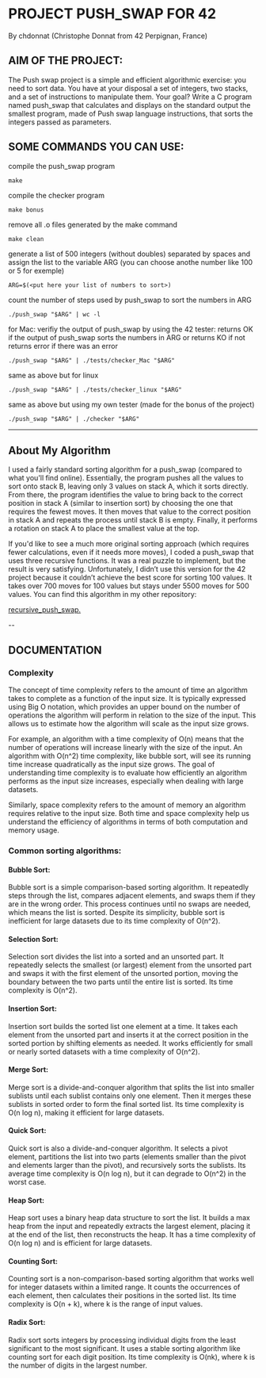 # PROJECT PUSH_SWAP FOR 42
By chdonnat (Christophe Donnat from 42 Perpignan, France)

## AIM OF THE PROJECT:

The Push swap project is a simple and efficient algorithmic exercise:
you need to sort data.
You have at your disposal a set of integers, two stacks,
and a set of instructions to manipulate them.
Your goal? Write a C program named push_swap that calculates
and displays on the standard output the smallest program,
made of Push swap language instructions, that sorts the integers passed as parameters.

## SOME COMMANDS YOU CAN USE:

compile the push_swap program

	make

compile the checker program

	make bonus

remove all .o files generated by the make command

	make clean

generate a list of 500 integers (without doubles) separated by spaces
and assign the list to the variable ARG
(you can choose anothe number like 100 or 5 for exemple)
 
	ARG=$(<put here your list of numbers to sort>)

count the number of steps used by push_swap to sort the numbers in ARG

	./push_swap "$ARG" | wc -l
 
for Mac:
verifiy the output of push_swap by using the 42 tester:
returns OK if the output of push_swap sorts the numbers in ARG
or returns KO if not
returns error if there was an error

	./push_swap "$ARG" | ./tests/checker_Mac "$ARG"

same as above but for linux

	./push_swap "$ARG" | ./tests/checker_linux "$ARG"

same as above but using my own tester (made for the bonus of the project)

	./push_swap "$ARG" | ./checker "$ARG"

 ---

## About My Algorithm
I used a fairly standard sorting algorithm for a push_swap (compared to what you'll find online). Essentially, the program pushes all the values to sort onto stack B, leaving only 3 values on stack A, which it sorts directly.
From there, the program identifies the value to bring back to the correct position in stack A (similar to insertion sort) by choosing the one that requires the fewest moves. It then moves that value to the correct position in stack A and repeats the process until stack B is empty.
Finally, it performs a rotation on stack A to place the smallest value at the top.

If you'd like to see a much more original sorting approach (which requires fewer calculations, even if it needs more moves), I coded a push_swap that uses three recursive functions. It was a real puzzle to implement, but the result is very satisfying. Unfortunately, I didn’t use this version for the 42 project because it couldn’t achieve the best score for sorting 100 values. It takes over 700 moves for 100 values but stays under 5500 moves for 500 values.
You can find this algorithm in my other repository:

[recursive_push_swap.
](https://github.com/donnatchris/recursive_push_swap)

--
## DOCUMENTATION

### Complexity

The concept of time complexity refers to the amount of time an algorithm takes to complete as a function of the input size.
It is typically expressed using Big O notation, which provides an upper bound on the number of operations the algorithm will perform in relation to the size of the input.
This allows us to estimate how the algorithm will scale as the input size grows.

For example, an algorithm with a time complexity of O(n) means that the number of operations will increase linearly with the size of the input.
An algorithm with O(n^2) time complexity, like bubble sort, will see its running time increase quadratically as the input size grows.
The goal of understanding time complexity is to evaluate how efficiently an algorithm performs as the input size increases, especially when dealing with large datasets.

Similarly, space complexity refers to the amount of memory an algorithm requires relative to the input size. Both time and space complexity help us understand the efficiency of algorithms in terms of both computation and memory usage.

### Common sorting algorithms:

#### Bubble Sort:
Bubble sort is a simple comparison-based sorting algorithm.
It repeatedly steps through the list, compares adjacent elements, and swaps them if they are in the wrong order.
This process continues until no swaps are needed, which means the list is sorted.
Despite its simplicity, bubble sort is inefficient for large datasets due to its time complexity of O(n^2).

#### Selection Sort:
Selection sort divides the list into a sorted and an unsorted part.
It repeatedly selects the smallest (or largest) element from the unsorted part and swaps it with the first element of the unsorted portion,
moving the boundary between the two parts until the entire list is sorted.
Its time complexity is O(n^2).

#### Insertion Sort:
Insertion sort builds the sorted list one element at a time.
It takes each element from the unsorted part and inserts it at the correct position in the sorted portion by shifting elements as needed.
It works efficiently for small or nearly sorted datasets with a time complexity of O(n^2).

#### Merge Sort:
Merge sort is a divide-and-conquer algorithm that splits the list into smaller sublists until each sublist contains only one element.
Then it merges these sublists in sorted order to form the final sorted list.
Its time complexity is O(n log n), making it efficient for large datasets.

#### Quick Sort:
Quick sort is also a divide-and-conquer algorithm.
It selects a pivot element, partitions the list into two parts (elements smaller than the pivot and elements larger than the pivot), and recursively sorts the sublists.
Its average time complexity is O(n log n), but it can degrade to O(n^2) in the worst case.

#### Heap Sort:
Heap sort uses a binary heap data structure to sort the list.
It builds a max heap from the input and repeatedly extracts the largest element, placing it at the end of the list, then reconstructs the heap.
It has a time complexity of O(n log n) and is efficient for large datasets.

#### Counting Sort:
Counting sort is a non-comparison-based sorting algorithm that works well for integer datasets within a limited range.
It counts the occurrences of each element, then calculates their positions in the sorted list.
Its time complexity is O(n + k), where k is the range of input values.

#### Radix Sort:
Radix sort sorts integers by processing individual digits from the least significant to the most significant.
It uses a stable sorting algorithm like counting sort for each digit position.
Its time complexity is O(nk), where k is the number of digits in the largest number.
